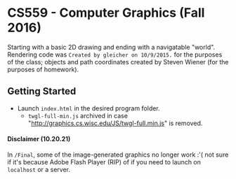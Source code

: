 # CS559 - Computer Graphics (Fall 2016)
Starting with a basic 2D drawing and ending with a navigatable "world". Rendering code was `Created by gleicher on 10/9/2015.` for the purposes of the class; objects and path coordinates created by Steven Wiener (for the purposes of homework).

## Getting Started
- Launch `index.html` in the desired program folder.
  - `twgl-full-min.js` archived in case "http://graphics.cs.wisc.edu/JS/twgl-full.min.js" is removed.

#### Disclaimer (10.20.21)
In `/Final`, some of the image-generated graphics no longer work :'( not sure if it's because Adobe Flash Player (RIP) of if you need to launch on `localhost` or a server.